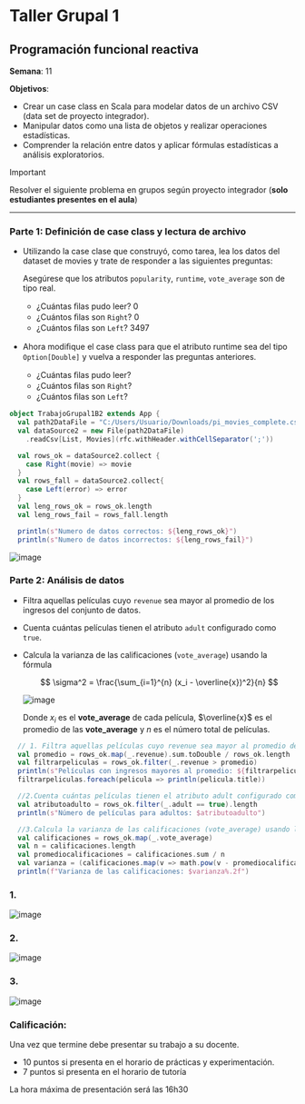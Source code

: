 # Taller Grupal  1
## Programación funcional reactiva

**Semana**: 11

**Objetivos**:

- Crear un case class en Scala para modelar datos de un archivo CSV (data set de proyecto integrador).
- Manipular datos como una lista de objetos y realizar operaciones estadísticas.
- Comprender la relación entre datos y aplicar fórmulas estadísticas a análisis exploratorios.

> [!IMPORTANT]
> Resolver el siguiente problema en grupos según proyecto integrador (**solo estudiantes presentes en el aula**)

***



### Parte 1: Definición de case class y lectura de archivo

- Utilizando la case clase que construyó, como tarea, lea los datos del dataset de movies y trate de responder a las siguientes preguntas:

  Asegúrese que los atributos `popularity`, `runtime`, `vote_average` son de tipo real.

  - ¿Cuántas ﬁlas pudo leer?
    0
  - ¿Cuántos ﬁlas son `Right`?
    0
  - ¿Cuántos ﬁlas son `Left`?
    3497

- Ahora modiﬁque el case class para que el atributo runtime sea del tipo
`Option[Double]` y vuelva a responder las preguntas anteriores.

  - ¿Cuántas ﬁlas pudo leer?
  - ¿Cuántos ﬁlas son `Right`?
  - ¿Cuántos ﬁlas son `Left`?


```scala
object TrabajoGrupal1B2 extends App {
  val path2DataFile = "C:/Users/Usuario/Downloads/pi_movies_complete.csv"
  val dataSource2 = new File(path2DataFile)
    .readCsv[List, Movies](rfc.withHeader.withCellSeparator(';'))

  val rows_ok = dataSource2.collect {
    case Right(movie) => movie
  }
  val rows_fall = dataSource2.collect{
    case Left(error) => error
  }
  val leng_rows_ok = rows_ok.length
  val leng_rows_fail = rows_fall.length

  println(s"Numero de datos correctos: ${leng_rows_ok}")
  println(s"Numero de datos incorrectos: ${leng_rows_fail}")
```
![image](https://github.com/user-attachments/assets/96c1b3e2-8687-4807-befd-d8d060ca7eb8)


### Parte 2: Análisis de datos

- Filtra aquellas películas cuyo `revenue` sea mayor al promedio de los ingresos del conjunto de datos.
- Cuenta cuántas películas tienen el atributo `adult` configurado como `true`.
- Calcula la varianza de las calificaciones (`vote_average`) usando la fórmula

  $$
  \sigma^2 = \frac{\sum_{i=1}^{n} (x_i - \overline{x})^2}{n}
  $$

  ![image](https://github.com/user-attachments/assets/c302c2ff-a1a8-4947-b106-bdf5b21f220f)

  Donde $x_i$ es el **vote_average** de cada película, $\overline{x}$ es el promedio de las **vote_average** y $n$ es el número total de películas.

```scala
  // 1. Filtra aquellas películas cuyo revenue sea mayor al promedio de los ingresos del conjunto de datos.
  val promedio = rows_ok.map(_.revenue).sum.toDouble / rows_ok.length
  val filtrarpeliculas = rows_ok.filter(_.revenue > promedio)
  println(s"Películas con ingresos mayores al promedio: ${filtrarpeliculas.length}")
  filtrarpeliculas.foreach(pelicula => println(pelicula.title))

  //2.Cuenta cuántas películas tienen el atributo adult configurado como true.
  val atributoadulto = rows_ok.filter(_.adult == true).length
  println(s"Número de películas para adultos: $atributoadulto")

  //3.Calcula la varianza de las calificaciones (vote_average) usando la fórmula
  val calificaciones = rows_ok.map(_.vote_average)
  val n = calificaciones.length
  val promediocalificaciones = calificaciones.sum / n
  val varianza = (calificaciones.map(v => math.pow(v - promediocalificaciones, 2)).sum) / (n - 1)
  println(f"Varianza de las calificaciones: $varianza%.2f")
```
### 1.
![image](https://github.com/user-attachments/assets/371d59d7-a2ae-4bb9-bcc5-e1bb14cf4126)
### 2.
![image](https://github.com/user-attachments/assets/e7c0ee65-9748-4cb3-9869-ec83637772cd)

### 3.
![image](https://github.com/user-attachments/assets/1e881911-56e0-4430-8954-67392b3cf0cc)

### Calificación:

Una vez que termine debe presentar su trabajo a su docente.

- 10 puntos si presenta en el horario de prácticas y experimentación.
- 7 puntos si presenta en el horario de tutoría

La hora máxima de presentación será las 16h30
